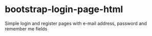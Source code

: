 # bootstrap-login-page-html
Simple login and register pages with e-mail address, password and remember me fields
